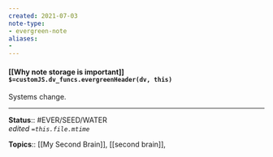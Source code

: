 ```yaml
---
created: 2021-07-03
note-type: 
- evergreen-note
aliases:
- 
---
```


#### [[Why note storage is important]] `$=customJS.dv_funcs.evergreenHeader(dv, this)`

Systems change.

---

**Status**:: #EVER/SEED/WATER   
*edited `=this.file.mtime`*

**Topics**:: [[My Second Brain]], [[second brain]],  
	
